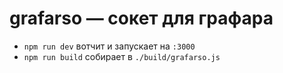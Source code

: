 # grafarso &mdash; сокет для графара

- `npm run dev` вотчит и запускает на `:3000`
- `npm run build` собирает в `./build/grafarso.js`
